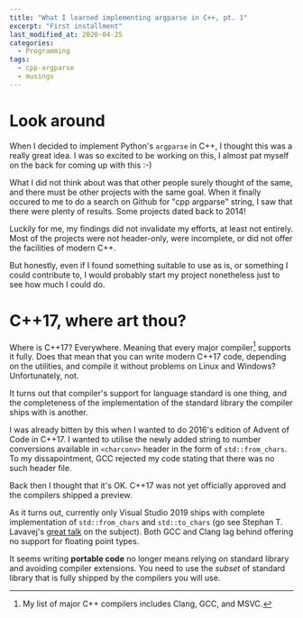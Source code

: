 ```yaml
---
title: "What I learned implementing argparse in C++, pt. 1"
excerpt: "First installment"
last_modified_at: 2020-04-25
categories:
  - Programming
tags:
  - cpp-argparse
  - musings
---
```


# Look around

When I decided to implement Python's `argparse` in C++, I thought this was a
really great idea. I was so excited to be working on this, I almost pat myself
on the back for coming up with this :-)

What I did not think about was that other people surely thought of the same,
and there must be other projects with the same goal. When it finally occured to
me to do a search on Github for "cpp argparse" string, I saw that there were
plenty of results. Some projects dated back to 2014!

Luckily for me, my findings did not invalidate my efforts, at least not
entirely. Most of the projects were not header-only, were incomplete, or did not
offer the facilities of modern C++.

But honestly, even if I found something suitable to use as is, or something I
could contribute to, I would probably start my project nonetheless just to see
how much I could do.

# C++17, where art thou?

Where is C++17? Everywhere. Meaning that every major compiler[^1] supports it
fully. Does that mean that you can write modern C++17 code, depending on the
utilities, and compile it without problems on Linux and Windows? Unfortunately,
not.

It turns out that compiler's support for language standard is one thing, and the
completeness of the implementation of the standard library the compiler ships
with is another.

I was already bitten by this when I wanted to do 2016's edition of Advent of
Code in C++17. I wanted to utilise the newly added string to number conversions
available in `<charconv>` header in the form of `std::from_chars`. To my
dissapointment, GCC rejected my code stating that there was no such header file.

Back then I thought that it's OK. C++17 was not yet officially approved and the
compilers shipped a preview.

As it turns out, currently only Visual Studio 2019 ships with complete
implementation of `std::from_chars` and `std::to_chars` (go see Stephan T.
Lavavej's [great talk](https://www.youtube.com/watch?v=4P_kbF0EbZM) on the
subject). Both GCC and Clang lag behind offering no support for floating point
types.

It seems writing **portable code** no longer means relying on standard library
and avoiding compiler extensions. You need to use the *subset* of standard
library that is fully shipped by the compilers you will use.

[^1]: My list of major C++ compilers includes Clang, GCC, and MSVC.

